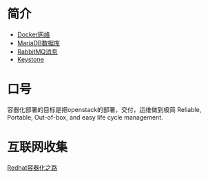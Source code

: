 # 简介
* [Docker网络](0.docker-overlay.md)
* [MariaDB数据库](1.openstack-mariadb.md)
* [RabbitMQ消息](2.openstack-rabbitmq.md)
* [Keystone](3.openstack-keystone.md)

# 口号
容器化部署的目标是把openstack的部署，交付，运维做到极简
Reliable, Portable, Out-of-box, and easy life cycle management.

# 互联网收集
[Redhat容器化之路](https://www.redhat.com/en/blog/containerize-openstack-docker)
